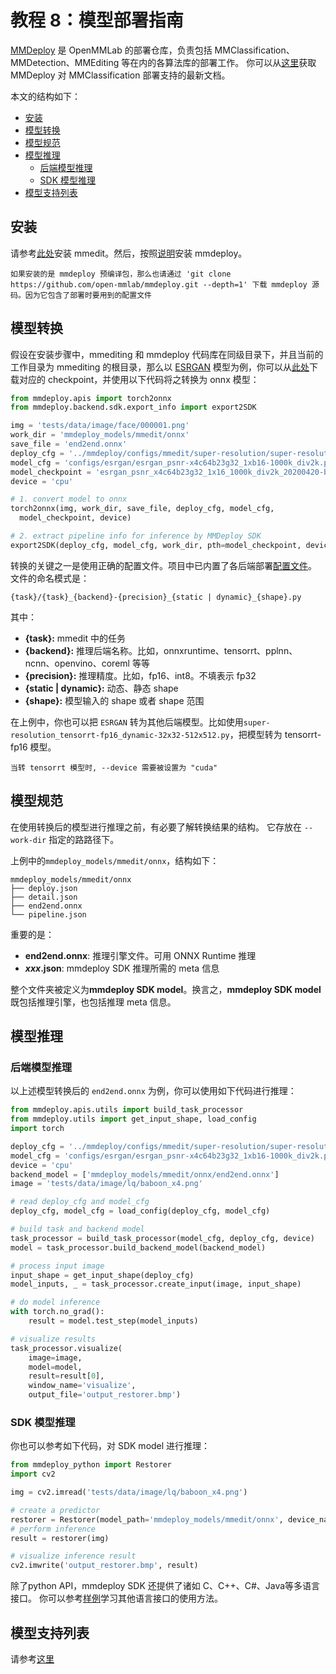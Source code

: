 # 教程 8：模型部署指南

[MMDeploy](https://github.com/open-mmlab/mmdeploy) 是 OpenMMLab 的部署仓库，负责包括 MMClassification、MMDetection、MMEditing 等在内的各算法库的部署工作。
你可以从[这里](https://mmdeploy.readthedocs.io/zh_CN/1.x/04-supported-codebases/mmedit.html)获取 MMDeploy 对 MMClassification 部署支持的最新文档。

本文的结构如下：

- [安装](#安装)
- [模型转换](#模型转换)
- [模型规范](#模型规范)
- [模型推理](#模型推理)
  - [后端模型推理](#后端模型推理)
  - [SDK 模型推理](#sdk-模型推理)
- [模型支持列表](#模型支持列表)

## 安装

请参考[此处](../get_started/install.md)安装 mmedit。然后，按照[说明](https://mmdeploy.readthedocs.io/zh_CN/1.x/get_started.html#mmdeploy)安装 mmdeploy。

```{note}
如果安装的是 mmdeploy 预编译包，那么也请通过 'git clone https://github.com/open-mmlab/mmdeploy.git --depth=1' 下载 mmdeploy 源码。因为它包含了部署时要用到的配置文件
```

## 模型转换

假设在安装步骤中，mmediting 和 mmdeploy 代码库在同级目录下，并且当前的工作目录为 mmediting 的根目录，那么以 [ESRGAN](../../../configs/esrgan/esrgan_psnr-x4c64b23g32_1xb16-1000k_div2k.py) 模型为例，你可以从[此处](https://download.openmmlab.com/mmediting/restorers/esrgan/esrgan_psnr_x4c64b23g32_1x16_1000k_div2k_20200420-bf5c993c.pth)下载对应的 checkpoint，并使用以下代码将之转换为 onnx 模型：

```python
from mmdeploy.apis import torch2onnx
from mmdeploy.backend.sdk.export_info import export2SDK

img = 'tests/data/image/face/000001.png'
work_dir = 'mmdeploy_models/mmedit/onnx'
save_file = 'end2end.onnx'
deploy_cfg = '../mmdeploy/configs/mmedit/super-resolution/super-resolution_onnxruntime_dynamic.py'
model_cfg = 'configs/esrgan/esrgan_psnr-x4c64b23g32_1xb16-1000k_div2k.py'
model_checkpoint = 'esrgan_psnr_x4c64b23g32_1x16_1000k_div2k_20200420-bf5c993c.pth'
device = 'cpu'

# 1. convert model to onnx
torch2onnx(img, work_dir, save_file, deploy_cfg, model_cfg,
  model_checkpoint, device)

# 2. extract pipeline info for inference by MMDeploy SDK
export2SDK(deploy_cfg, model_cfg, work_dir, pth=model_checkpoint, device=device)
```

转换的关键之一是使用正确的配置文件。项目中已内置了各后端部署[配置文件](https://github.com/open-mmlab/mmdeploy/tree/1.x/configs/mmedit)。
文件的命名模式是：

```
{task}/{task}_{backend}-{precision}_{static | dynamic}_{shape}.py
```

其中：

- **{task}:** mmedit 中的任务
- **{backend}:** 推理后端名称。比如，onnxruntime、tensorrt、pplnn、ncnn、openvino、coreml 等等
- **{precision}:** 推理精度。比如，fp16、int8。不填表示 fp32
- **{static | dynamic}:** 动态、静态 shape
- **{shape}:** 模型输入的 shape 或者 shape 范围

在上例中，你也可以把 `ESRGAN` 转为其他后端模型。比如使用`super-resolution_tensorrt-fp16_dynamic-32x32-512x512.py`，把模型转为 tensorrt-fp16 模型。

```{tip}
当转 tensorrt 模型时, --device 需要被设置为 "cuda"
```

## 模型规范

在使用转换后的模型进行推理之前，有必要了解转换结果的结构。 它存放在 `--work-dir` 指定的路路径下。

上例中的`mmdeploy_models/mmedit/onnx`，结构如下：

```
mmdeploy_models/mmedit/onnx
├── deploy.json
├── detail.json
├── end2end.onnx
└── pipeline.json
```

重要的是：

- **end2end.onnx**: 推理引擎文件。可用 ONNX Runtime 推理
- ***xxx*.json**:  mmdeploy SDK 推理所需的 meta 信息

整个文件夹被定义为**mmdeploy SDK model**。换言之，**mmdeploy SDK model**既包括推理引擎，也包括推理 meta 信息。

## 模型推理

### 后端模型推理

以上述模型转换后的 `end2end.onnx` 为例，你可以使用如下代码进行推理：

```python
from mmdeploy.apis.utils import build_task_processor
from mmdeploy.utils import get_input_shape, load_config
import torch

deploy_cfg = '../mmdeploy/configs/mmedit/super-resolution/super-resolution_onnxruntime_dynamic.py'
model_cfg = 'configs/esrgan/esrgan_psnr-x4c64b23g32_1xb16-1000k_div2k.py'
device = 'cpu'
backend_model = ['mmdeploy_models/mmedit/onnx/end2end.onnx']
image = 'tests/data/image/lq/baboon_x4.png'

# read deploy_cfg and model_cfg
deploy_cfg, model_cfg = load_config(deploy_cfg, model_cfg)

# build task and backend model
task_processor = build_task_processor(model_cfg, deploy_cfg, device)
model = task_processor.build_backend_model(backend_model)

# process input image
input_shape = get_input_shape(deploy_cfg)
model_inputs, _ = task_processor.create_input(image, input_shape)

# do model inference
with torch.no_grad():
    result = model.test_step(model_inputs)

# visualize results
task_processor.visualize(
    image=image,
    model=model,
    result=result[0],
    window_name='visualize',
    output_file='output_restorer.bmp')
```

### SDK 模型推理

你也可以参考如下代码，对 SDK model 进行推理：

```python
from mmdeploy_python import Restorer
import cv2

img = cv2.imread('tests/data/image/lq/baboon_x4.png')

# create a predictor
restorer = Restorer(model_path='mmdeploy_models/mmedit/onnx', device_name='cpu', device_id=0)
# perform inference
result = restorer(img)

# visualize inference result
cv2.imwrite('output_restorer.bmp', result)
```

除了python API，mmdeploy SDK 还提供了诸如 C、C++、C#、Java等多语言接口。
你可以参考[样例](https://github.com/open-mmlab/mmdeploy/tree/1.x/demo)学习其他语言接口的使用方法。

## 模型支持列表

请参考[这里](https://mmdeploy.readthedocs.io/zh_CN/1.x/04-supported-codebases/mmedit.html#id7)
